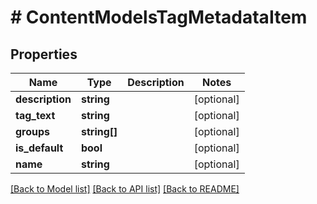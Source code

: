 # # ContentModelsTagMetadataItem

## Properties

Name | Type | Description | Notes
------------ | ------------- | ------------- | -------------
**description** | **string** |  | [optional]
**tag_text** | **string** |  | [optional]
**groups** | **string[]** |  | [optional]
**is_default** | **bool** |  | [optional]
**name** | **string** |  | [optional]

[[Back to Model list]](../../README.md#models) [[Back to API list]](../../README.md#endpoints) [[Back to README]](../../README.md)

